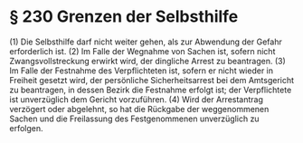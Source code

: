 # § 230 Grenzen der Selbsthilfe
(1) Die Selbsthilfe darf nicht weiter gehen, als zur Abwendung der Gefahr erforderlich ist.
(2) Im Falle der Wegnahme von Sachen ist, sofern nicht Zwangsvollstreckung erwirkt wird, der dingliche Arrest zu beantragen.
(3) Im Falle der Festnahme des Verpflichteten ist, sofern er nicht wieder in Freiheit gesetzt wird, der persönliche Sicherheitsarrest bei dem Amtsgericht zu beantragen, in dessen Bezirk die Festnahme erfolgt ist; der Verpflichtete ist unverzüglich dem Gericht vorzuführen.
(4) Wird der Arrestantrag verzögert oder abgelehnt, so hat die Rückgabe der weggenommenen Sachen und die Freilassung des Festgenommenen unverzüglich zu erfolgen.